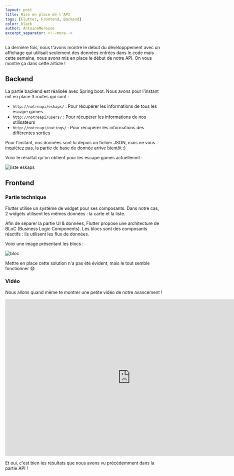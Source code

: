 ```yaml
---
layout: post
title: Mise en place de l'API
tags: [Flutter, Frontend, Backend]
color: black
author: AntoineMeresse
excerpt_separator: <!--more-->
---
```


La dernière fois, nous t'avons montré le début du développpement avec un affichage qui utilisait seulement des données entrées dans le code mais cette semaine, nous avons mis en place le début de notre API. On vous montre ça dans cette article !

<!--more-->

## Backend

La partie backend est réalisée avec Spring boot.
Nous avons pour l'instant mit en place 3 routes qui sont :

- `http://notreapi/eskaps/` : Pour récupérer les informations de tous les escape games
- `http://notreapi/users/` : Pour récupérer les informations de nos utilisateurs
- `http://notreapi/outings/` : Pour récupérer les informations des différentes sorties

Pour l'instant, nos données sont lu depuis un fichier JSON, mais ne vous inquiètez pas, la partie de base de donnée arrive bientôt :)

Voici le résultat qu'on obtient pour les escape games actuellemnt :

![liste eskaps](../../../assets/img/api_v1.png "Liste des premiers escape games")

## Frontend

### Partie technique

Flutter utilise un système de widget pour ses composants. Dans notre cas, 2 widgets utilisent les mêmes données : la carte et la liste.

Afin de séparer la partie UI & données, Flutter propose une architecture de BLoC (Business Logic Components).
Les blocs sont des composants réactifs : ils utilisent les flux de données.

Voici une image présentant les blocs :

![bloc](../../../assets/img/bloc_architecture.png "Architecture Bloc")

Mettre en place cette solution n'a pas été évident, mais le tout semble fonctionner 😄

### Vidéo

Nous allons quand même te montrer une petite vidéo de notre avancement !

<iframe width="800" height="500" src="https://www.youtube.com/embed/rDSxufaPjxg" frameborder="0" allow="accelerometer; autoplay; clipboard-write; encrypted-media; gyroscope; picture-in-picture" allowfullscreen></iframe>

Et oui, c'est bien les résultats que nous avons vu précédemment dans la partie API !
